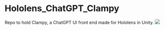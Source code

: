 # Hololens_ChatGPT_Clampy
Repo to hold Clampy, a ChatGPT UI front end made for Hololens in Unity. 
![]([name-of-giphy.gif](https://media.giphy.com/media/atZFBebYv0wSFwBNrT/giphy.gif)https://media.giphy.com/media/atZFBebYv0wSFwBNrT/giphy.gif)
